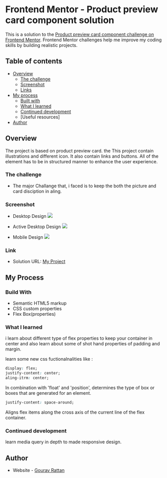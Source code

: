 # Frontend Mentor - Product preview card component solution

This is a solution to the [Product preview card component challenge on Frontend Mentor](https://www.frontendmentor.io/challenges/product-preview-card-component-GO7UmttRfa). Frontend Mentor challenges help me improve my coding skills by building realistic projects. 

## Table of contents

- [Overview](#overview)
  - [The challenge](#the-challenge)
  - [Screenshot](#screenshot)
  - [Links](#links)
- [My process](#my-process)
  - [Built with](#built-with)
  - [What I learned](#what-i-learned)
  - [Continued development](#continued-development)
  - [Useful resources]
- [Author](#author)


## Overview

The project is based on product preview card. the This project contain illustrations and different icon. It also contain links and buttons. All of the element has to be in structured manner to enhance the user experience.

### The challenge

-  The major Challange that, i faced is to keep the both the picture and card disciption in aling.


### Screenshot

-  Desktop Design
![](./Product_Design-by-me/product_desktop.jpg)

- Active Desktop Design
![](./Product_Design-by-me/product_active.jpg)

- Mobile Design
![](./Product_Design-by-me/product_mobile.jpg)

### Link

- Solution URL: [ My Project ]( http://127.0.0.1:5500/Music-template/Index.html )

## My Process

 ### Build With


  - Semantic HTML5 markup
  - CSS custom properties
  - Flex Box(properties)


### What I learned

i learn about different type of flex properties to keep your container in center and also learn about some of shot hand properties of padding and margin.

learn some new css fuctionalnalities like :

```css
display: flex;
justify-content: center;
aling-itrm: center;
```
In combination with 'float' and 'position', determines the type of box or boxes that are generated for an element.

```css
justify-content: space-around;
```
Aligns flex items along the cross axis of the current line of the flex container.

### Continued development

learn media query in depth to made responsive design.

## Author

- Website - [Gourav Rattan](https://www.google.co.in)
